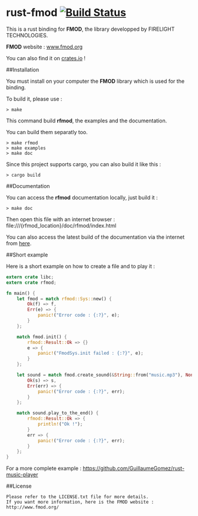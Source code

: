rust-fmod [![Build Status](https://api.travis-ci.org/GuillaumeGomez/rust-fmod.png?branch=master)](https://travis-ci.org/GuillaumeGomez/rust-fmod)
=========

This is a rust binding for __FMOD__, the library developped by FIRELIGHT TECHNOLOGIES.

__FMOD__ website : www.fmod.org

You can also find it on [crates.io](https://crates.io/crates/fmod) !

##Installation

You must install on your computer the __FMOD__ library which is used for the binding.

To build it, please use :

```Shell
> make
```

This command build __rfmod__, the examples and the documentation.

You can build them separatly too.

```Shell
> make rfmod
> make examples
> make doc
```

Since this project supports cargo, you can also build it like this :

```Shell
> cargo build
```

##Documentation

You can access the __rfmod__ documentation locally, just build it :

```Shell
> make doc
```

Then open this file with an internet browser :
file:///{rfmod_location}/doc/rfmod/index.html


You can also access the latest build of the documentation via the internet from [here](http://rust-ci.org/GuillaumeGomez/rust-fmod/doc/rfmod/).

##Short example

Here is a short example on how to create a file and to play it :

```Rust
extern crate libc;
extern crate rfmod;

fn main() {
    let fmod = match rfmod::Sys::new() {
        Ok(f) => f,
        Err(e) => {
            panic!("Error code : {:?}", e);
        }
    };

    match fmod.init() {
        rfmod::Result::Ok => {}
        e => {
            panic!("FmodSys.init failed : {:?}", e);
        }
    };

    let sound = match fmod.create_sound(&String::from("music.mp3"), None, None) {
        Ok(s) => s,
        Err(err) => {
            panic!("Error code : {:?}", err);
        }
    };

    match sound.play_to_the_end() {
        rfmod::Result::Ok => {
            println!("Ok !");
        }
        err => {
            panic!("Error code : {:?}", err);
        }
    };
}
```

For a more complete example : https://github.com/GuillaumeGomez/rust-music-player

##License

    Please refer to the LICENSE.txt file for more details.
    If you want more information, here is the FMOD website : http://www.fmod.org/
